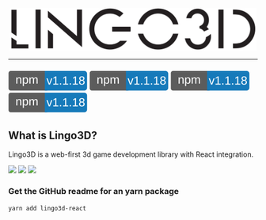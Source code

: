 <div align="center">
  <img width="500px" src="https://github.com/Hubert-HuJianhua/lingo3d-dev/blob/main/image/LINGO3Dlogo.png"/>
</div>


---
### [![npm][npm-image]][npm-url]   [![npm][npm-image]][npm-url]    [![npm][npm-image]][npm-url]   [![npm][npm-image]][npm-url]
[npm-image]: https://github.com/Hubert-HuJianhua/lingo3d-dev/blob/main/image/npm.svg
[npm-url]: https://www.npmjs.com/package/lingo3d-react


## What is Lingo3D?
Lingo3D is a web-first 3d game development library with React integration.

<img src="https://github.com/Hubert-HuJianhua/lingo3d-dev/blob/main/image/applewatch.gif" height="270px"> <img src="https://github.com/Hubert-HuJianhua/lingo3d-dev/blob/main/image/fairytale.gif" height="270px"> <img src="https://github.com/Hubert-HuJianhua/lingo3d-dev/blob/main/image/pingpong.gif" height="270px">





### Get the GitHub readme for an yarn package
```
yarn add lingo3d-react
```
